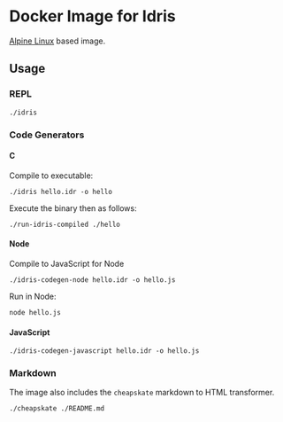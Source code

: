 # Docker Image for Idris

[Alpine Linux](https://alpinelinux.org/) based image.

## Usage

### REPL

```
./idris
```

### Code Generators

#### C

Compile to executable:

```
./idris hello.idr -o hello
```

Execute the binary then as follows:

```
./run-idris-compiled ./hello
``` 

#### Node

Compile to JavaScript for Node

```
./idris-codegen-node hello.idr -o hello.js
```

Run in Node:

```
node hello.js
```
#### JavaScript

```
./idris-codegen-javascript hello.idr -o hello.js
```	

### Markdown

The image also includes the `cheapskate` markdown to HTML transformer.

```
./cheapskate ./README.md
``` 
